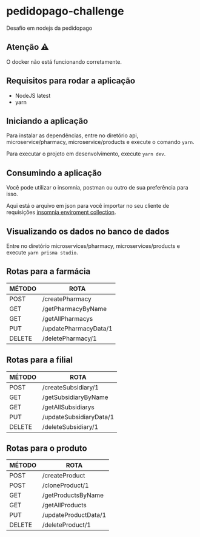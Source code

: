 # pedidopago-challenge
Desafio em nodejs da pedidopago

## Atenção :warning:
O docker não está funcionando corretamente.

## Requisitos para rodar a aplicação
 - NodeJS latest
 - yarn
 
 ## Iniciando a aplicação
 Para instalar as dependências, entre no diretório api, microservice/pharmacy, microservice/products e execute o comando `yarn`.
 
 Para executar o projeto em desenvolvimento, execute `yarn dev`.
 
 ## Consumindo a aplicação
 Você pode utilizar o insomnia, postman ou outro de sua preferência para isso.
 
 Aqui está o arquivo em json para você importar no seu cliente de requisições [insomnia enviroment collection](.github/).

 ## Visualizando os dados no banco de dados
 Entre no diretório microservices/pharmacy, microservices/products e execute `yarn prisma studio`.
 
 ## Rotas para a farmácia
 
 | MÉTODO  | ROTA |
| ------------- | ------------- |
| POST  | /createPharmacy  |
| GET  | /getPharmacyByName  |
| GET  | /getAllPharmacys  |
| PUT  | /updatePharmacyData/1  |
| DELETE  | /deletePharmacy/1  |

 ## Rotas para a filial
 
 | MÉTODO  | ROTA |
| ------------- | ------------- |
| POST  | /createSubsidiary/1  |
| GET  | /getSubsidiaryByName  |
| GET  | /getAllSubsidiarys  |
| PUT  | /updateSubsidiaryData/1  |
| DELETE  | /deleteSubsidiary/1  |

 ## Rotas para o produto
 
 | MÉTODO  | ROTA |
| ------------- | ------------- |
| POST  | /createProduct  |
| POST  | /cloneProduct/1  |
| GET  | /getProductsByName  |
| GET  | /getAllProducts  |
| PUT  | /updateProductData/1  |
| DELETE  | /deleteProduct/1  |

